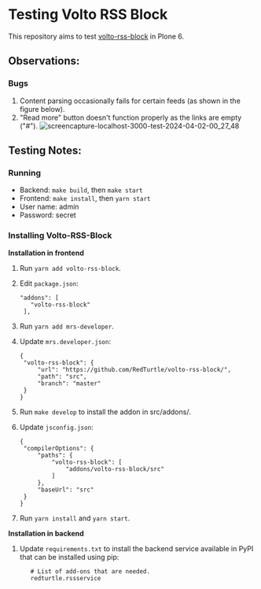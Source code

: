 # Testing Volto RSS Block
This repository aims to test [volto-rss-block](https://github.com/RedTurtle/volto-rss-block/) in Plone 6.

## Observations:
### Bugs
1. Content parsing occasionally fails for certain feeds (as shown in the figure below).
2. "Read more" button doesn't function properly as the links are empty ("#").
![screencapture-localhost-3000-test-2024-04-02-00_27_48](https://github.com/ziming-yuan/volto-rss-block-test/assets/104939482/554f1ad4-21f8-4085-8d32-1723f54b00a3)

## Testing Notes:
### Running
* Backend: `make build`, then `make start`
* Frontend: `make install`, then `yarn start`
* User name: admin
* Password: secret

### Installing Volto-RSS-Block
**Installation in frontend**
1. Run `yarn add volto-rss-block`.
2. Edit `package.json`:
   
   ```
   "addons": [
      "volto-rss-block"
    ],
   ```
4. Run `yarn add mrs-developer`.
5. Update `mrs.developer.json`:
   
   ```
   {
    "volto-rss-block": {
        "url": "https://github.com/RedTurtle/volto-rss-block/",
        "path": "src",
        "branch": "master"
    }
   }
   ```
6. Run `make develop` to install the addon in src/addons/.
7. Update `jsconfig.json`:
   
   ```
   {
    "compilerOptions": {
        "paths": {
            "volto-rss-block": [
                "addons/volto-rss-block/src"
            ]
        },
        "baseUrl": "src"
    }
   }  
   ```
9. Run `yarn install` and `yarn start`.
   
**Installation in backend**
1. Update `requirements.txt` to install the backend service available in PyPI that can be installed using pip:
   
   ```
      # List of add-ons that are needed.
      redturtle.rssservice
   ```
